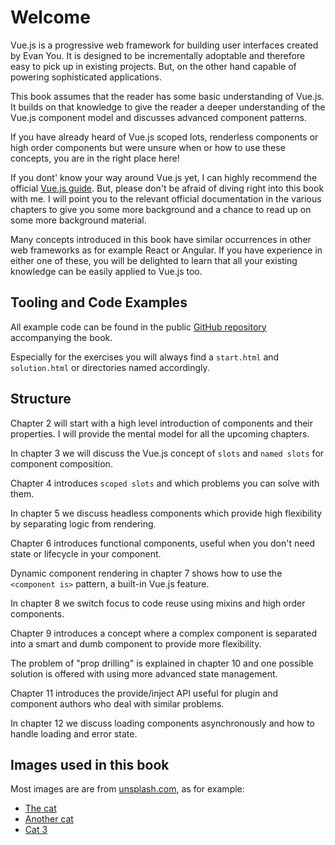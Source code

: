 # Welcome

Vue.js is a progressive web framework for building user interfaces created by Evan You. It is designed to be incrementally adoptable and
therefore easy to pick up in existing projects. But, on the other hand capable of powering sophisticated applications.

This book assumes that the reader has some basic understanding of Vue.js. It builds on that knowledge to give the reader
a deeper understanding of the Vue.js component model and discusses advanced component patterns.

If you have already heard of Vue.js scoped lots, renderless components or high order components but were unsure when or how
to use these concepts, you are in the right place here!

If you dont' know your way around Vue.js yet, I can highly recommend the official [Vue.js guide](https://vuejs.org/v2/guide/index.html).
But, please don't be afraid of diving right into this book with me. I will point you to the relevant official documentation in
the various chapters to give you some more background and a chance to read up on some more background material.

Many concepts introduced in this book have similar occurrences in other web frameworks as for example React or Angular. If you
have experience in either one of these, you will be delighted to learn that all your existing knowledge can be easily applied
to Vue.js too.

## Tooling and Code Examples

All example code can be found in the public [GitHub repository](https://github.com/fdietz/vue_components_book_examples) accompanying the book.

Especially for the exercises you will always find a `start.html` and `solution.html` or directories named accordingly.

## Structure

Chapter 2 will start with a high level introduction of components and their properties. I will provide the mental model for all
the upcoming chapters.

In chapter 3 we will discuss the Vue.js concept of `slots` and `named slots` for component composition.

Chapter 4 introduces `scoped slots` and which problems you can solve with them.

In chapter 5 we discuss headless components which provide high flexibility by separating logic from rendering.

Chapter 6 introduces functional components, useful when you don't need state or lifecycle in your component.

Dynamic component rendering in chapter 7 shows how to use the `<component is>` pattern, a built-in Vue.js feature.

In chapter 8 we switch focus to code reuse using mixins and high order components.

Chapter 9 introduces a concept where a complex component is separated into a smart and dumb component to provide more flexibility.

The problem of "prop drilling" is explained in chapter 10 and one possible solution is offered with using more advanced state management.

Chapter 11 introduces the provide/inject API useful for plugin and component authors who deal with similar problems.

In chapter 12 we discuss loading components asynchronously and how to handle loading and error state.

## Images used in this book

Most images are are from [unsplash.com](unsplash.com), as for example:

* [The cat](https://unsplash.com/photos/V7RugxejXH)
* [Another cat](https://unsplash.com/photos/FT9SsFEXqF4)
* [Cat 3](https://unsplash.com/photos/_FoHMYYlatI)
